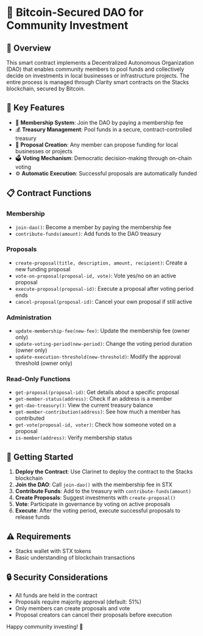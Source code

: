 # 🏦 Bitcoin-Secured DAO for Community Investment

## 🌟 Overview

This smart contract implements a Decentralized Autonomous Organization (DAO) that enables community members to pool funds and collectively decide on investments in local businesses or infrastructure projects. The entire process is managed through Clarity smart contracts on the Stacks blockchain, secured by Bitcoin.

## 🔑 Key Features

- 👥 **Membership System**: Join the DAO by paying a membership fee
- 💰 **Treasury Management**: Pool funds in a secure, contract-controlled treasury
- 📝 **Proposal Creation**: Any member can propose funding for local businesses or projects
- 🗳️ **Voting Mechanism**: Democratic decision-making through on-chain voting
- ⚙️ **Automatic Execution**: Successful proposals are automatically funded

## 📋 Contract Functions

### Membership

- `join-dao()`: Become a member by paying the membership fee
- `contribute-funds(amount)`: Add funds to the DAO treasury

### Proposals

- `create-proposal(title, description, amount, recipient)`: Create a new funding proposal
- `vote-on-proposal(proposal-id, vote)`: Vote yes/no on an active proposal
- `execute-proposal(proposal-id)`: Execute a proposal after voting period ends
- `cancel-proposal(proposal-id)`: Cancel your own proposal if still active

### Administration

- `update-membership-fee(new-fee)`: Update the membership fee (owner only)
- `update-voting-period(new-period)`: Change the voting period duration (owner only)
- `update-execution-threshold(new-threshold)`: Modify the approval threshold (owner only)

### Read-Only Functions

- `get-proposal(proposal-id)`: Get details about a specific proposal
- `get-member-status(address)`: Check if an address is a member
- `get-dao-treasury()`: View the current treasury balance
- `get-member-contribution(address)`: See how much a member has contributed
- `get-vote(proposal-id, voter)`: Check how someone voted on a proposal
- `is-member(address)`: Verify membership status

## 🚀 Getting Started

1. **Deploy the Contract**: Use Clarinet to deploy the contract to the Stacks blockchain
2. **Join the DAO**: Call `join-dao()` with the membership fee in STX
3. **Contribute Funds**: Add to the treasury with `contribute-funds(amount)`
4. **Create Proposals**: Suggest investments with `create-proposal()`
5. **Vote**: Participate in governance by voting on active proposals
6. **Execute**: After the voting period, execute successful proposals to release funds

## ⚠️ Requirements

- Stacks wallet with STX tokens
- Basic understanding of blockchain transactions

## 🔒 Security Considerations

- All funds are held in the contract
- Proposals require majority approval (default: 51%)
- Only members can create proposals and vote
- Proposal creators can cancel their proposals before execution

Happy community investing! 🌱
```
